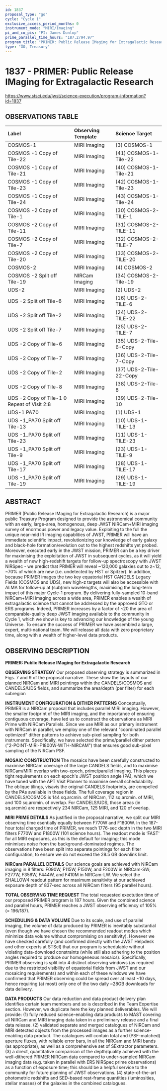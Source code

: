 ```yaml
---
id: 1837
proposal_type: "go"
cycle: "Cycle 1"
exclusive_access_period_months: 0
instrument_mode: "MIRI/Imaging"
pi_and_co_pis: "PI: James Dunlop"
prime_parallel_time_hours: "187.2/94.97"
program_title: "PRIMER: Public Release IMaging for Extragalactic Research"
type: "GO, Treasury"
---
```

# 1837 - PRIMER: Public Release IMaging for Extragalactic Research
https://www.stsci.edu/jwst/science-execution/program-information?id=1837
## OBSERVATIONS TABLE
| Label                               | Observing Template | Science Target        |
| :---------------------------------- | :----------------- | :-------------------- |
| COSMOS-1                            | MIRI Imaging       | (3) COSMOS-1          |
| COSMOS -1 Copy of Tile-22           | MIRI Imaging       | (41) COSMOS-1-Tile-22 |
| COSMOS -1 Copy of Tile-21           | MIRI Imaging       | (40) COSMOS-1-Tile-21 |
| COSMOS -1 Copy of Tile-23           | MIRI Imaging       | (42) COSMOS-1-Tile-23 |
| COSMOS -1 Copy of Tile-24           | MIRI Imaging       | (43) COSMOS-1-Tile-24 |
| COSMOS -2 Copy of Tile-1            | MIRI Imaging       | (30) COSMOS-2-TILE-1  |
| COSMOS -2 Copy of Tile-11           | MIRI Imaging       | (31) COSMOS-2-TILE-11 |
| COSMOS -2 Copy of Tile-7            | MIRI Imaging       | (32) COSMOS-2-TILE-7  |
| COSMOS -2 Copy of Tile-20           | MIRI Imaging       | (33) COSMOS-2-TILE-20 |
| COSMOS-2                            | MIRI Imaging       | (4) COSMOS-2          |
| COSMOS -2 Split off Tile-19         | NIRCam Imaging     | (34) COSMOS-2-Tile-19 |
| UDS-2                               | MIRI Imaging       | (2) UDS-2             |
| UDS -2 Split off Tile-6             | MIRI Imaging       | (16) UDS-2-TILE-6     |
| UDS -2 Split off Tile-2             | MIRI Imaging       | (24) UDS-2-TILE-22    |
| UDS -2 Split off Tile-7             | MIRI Imaging       | (25) UDS-2-TILE-7     |
| UDS -2 Copy of Tile-6               | MIRI Imaging       | (35) UDS-2-Tile-6-Copy |
| UDS -2 Copy of Tile-7               | MIRI Imaging       | (36) UDS-2-Tile-7-Copy |
| UDS -2 Copy of Tile-2               | MIRI Imaging       | (37) UDS-2-Tile-22-Copy |
| UDS -2 Copy of Tile-8               | MIRI Imaging       | (38) UDS-2-Tile-8     |
| UDS -2 Copy of Tile-1 0 Repeat of Visit 2:8 | MIRI Imaging       | (39) UDS-2-Tile-10    |
| UDS-1 PA70                          | MIRI Imaging       | (1) UDS-1             |
| UDS -1_PA70 Split off Tile-13       | MIRI Imaging       | (10) UDS-1-TILE-13    |
| UDS -1_PA70 Split off Tile-23       | MIRI Imaging       | (11) UDS-1-TILE-23    |
| UDS -1_PA70 Split off Tile-9        | MIRI Imaging       | (23) UDS-1-TILE-9     |
| UDS -1_PA70 Split off Tile-17       | MIRI Imaging       | (28) UDS-1-TILE-17    |
| UDS -1_PA70 Split off Tile-19       | MIRI Imaging       | (29) UDS-1-TILE-19    |

## ABSTRACT

PRIMER (Public Release IMaging for Extragalactic Research) is a major public Treasury Program designed to provide the astronomical community with an early, large-area, homogenous, deep JWST NIRCam+MIRI imaging survey of enormous power and legacy value. Exploiting to the full the unique near-mid IR imaging capablities of JWST, PRIMER will have an immediate scientific impact, revolutionizing our knowledge of early galaxy and black-hole formation/evolution out to the highest redshifts yet probed. Moreover, executed early in the JWST mission, PRIMER can be a key driver for maximising the exploitation of JWST in subsequent cycles, as it will yield a wealth of new high-redshift targets for follow-up spectroscopy with JWST NIRSpec - we predict that PRIMER will reveal ~120,000 galaxies out to z~12, ~70% of which are new (i.e. undetected by HST or Spitzer). In addition, because PRIMER images the two key equatorial HST CANDELS Legacy Fields (COSMOS and UDS), new high-z targets will also be accessible with ALMA for follow-up at (sub)mm wavelengths, maximising the long-term impact of this major Cycle-1 program. By delivering fully-sampled 10-band NIRCam+MIRI imaging across a wide area, PRIMER enables a wealth of extragalactic science that cannot be addressed by the approved GTO or ERS programs. Indeed, PRIMER increases by a factor of ~20 the area of comparable-quality deep JWST imaging available to the community in Cycle 1, which we show is key to advancing our knowledge of the young Universe. To ensure the success of PRIMER we have assembled a large, expert, multi-national team. We will release all data with zero proprietary time, along with a wealth of higher-level data products.

## OBSERVING DESCRIPTION

**PRIMER: Public Release IMaging for Extragalactic Research**

**OBSERVING STRATEGY**
Our proposed observing strategy is summarized in Figs. 7 and 9 of the proposal narrative. These show the layouts of our planned NIRCam and MIRI pointings within the CANDELS/COSMOS and CANDELS/UDS fields, and summarize the area/depth (per filter) for each subregion

**INSTRUMENT CONFIGURATION & DITHER PATTERNS**
Conceptually, PRIMER is a NIRCam proposal that includes parallel MIRI imaging. However, the smaller footprint of the MIRI imaging, and the importance of ensuring contiguous coverage, have led us to construct the observations as MIRI Prime with NIRCam Parallels. Since we use MIRI as our primary instrument with NIRCam in parallel, we employ one of the relevant "coordinated parallel optimized" dither patterns to achieve sub-pixel sampling for both instruments. Specifically, we have selected the prime/parallel dither pattern ("2-POINT-MIRI-F1800W-WITH-NIRCAM") that ensures good sub-pixel sampling of the NIRCam PSF.

**MOSAIC CONSTRUCTION**
The mosaics have been carefully constructed to maximise NIRCam coverage of the large CANDELS fields, and to maximise NIRCam/MIRI overlap with two-epoch, prime/parallel imaging. This places tight requirements on each epoch's JWST position angle (PA), which we have tuned with the APT Visit Planner to maximise overall schedulability. The oblique tilings, visavis the original CANDELS footprints, are compelled by the PAs available in these fields. The full coverage region in CANDELS/COSMOS is 144 sq.arcmin. of NIRCam, 112 sq.arcmin. of MIRI, and 100 sq.arcmin. of overlap. For CANDELS/UDS, those areas (in sq.arcmin) are respectively 234 NIRCam, 125 MIRI, and 120 of overlap.

**MIRI PRIME DETAILS**
As justified in the proposal narrative, we split our MIRI observing time esentially equally between F770W and F1800W. In the 187-hour total charged time of PRIMER, we reach 1776-sec depth in the two MIRI filters F770W and F1800W (101 science hours). The readout mode is ‘FAST' for all MIRI exposures, as this is the default for imaging; this mode minimises noise from the background-dominated regimes. The observations have been split into separate pointings for each filter configuration, to ensure we do not exceed the 28.5 GB downlink limit.

**NIRCam PARALLEL DETAILS**
Our science goals are achieved with NIRCam imaging in 8 filters: F090W, F115W, F150W, and F200W in NIRCam-SW; F277W, F356W, F444W, and F410M in NIRCam-LW. We select the SHALLOW4 readout pattern for maximum sensitivity at our achieved exposure depth of 837-sec across all NIRCam filters (95 parallel hours).

**TOTAL OBSERVING TIME REQUEST**
The total requested exectution time of our proposed PRIMER program is 187 hours. Given the combined science and parallel hours, PRIMER reaches a JWST observing efficiency of 105% (= 196/187).

**SCHEDULING & DATA VOLUME**
Due to its scale, and use of parallel imaging, the volume of data produced by PRIMER is inevitably substantial (even though we have chosen the recommended readout modes which minimize data volume without compromising on sensitivity). However we have checked carefully (and confirmed directly with the JWST Helpdesk and other experts at STScI) that our program is schedulable without violating data-download constraints (while still also adhering to the position angles required to produce our homogeneous mosaics). Specifically, PRIMER observing is split into 4 distinct observing windows (as required due to the restricted visibility of equatorial fields from JWST and our mosaicing requirements) and within each of these windows we have confirmed that PRIMER observing could be spread over at least ~10 days, hence requiring (at most) only one of the two daily ~28GB downloads for data delivery.

**DATA PRODUCTS**
Our data reduction and data product delivery plan identifies certain team members and so is described in the Team Expertise section. However, we duplicate here the key planned deliverables.
We will provide:
(1) fully reduced science-enabling data products to MAST covering all NIRCam and MIRI imaging data taken in a preliminary release and a final data release.
(2) validated separate and merged catalogues of NIRCam and MIRI detected objects from the processed images as a further science-enabling data product. The catalogues will contain total and (PSF-matched) aperture fluxes, with reliable error bars, in all the NIRCam and MIRI bands (as appropriate), as well as a comprehensive set of SExtractor parameters.
(3) a direct, quantitative comparison of the depth/quality achieved with the well-dithered PRIMER NIRCam data compared to under-sampled NIRCam imaging data (e.g. taken in parallel with ERS NIRSpec prime observations) as a function of exposure time; this should be a helpful service to the community for future planning of JWST observations.
(4) state-of-the-art photometric redshifts and SED-based rest-frame quantities (luminosities, stellar masses) of the galaxies in the combined catalogues.